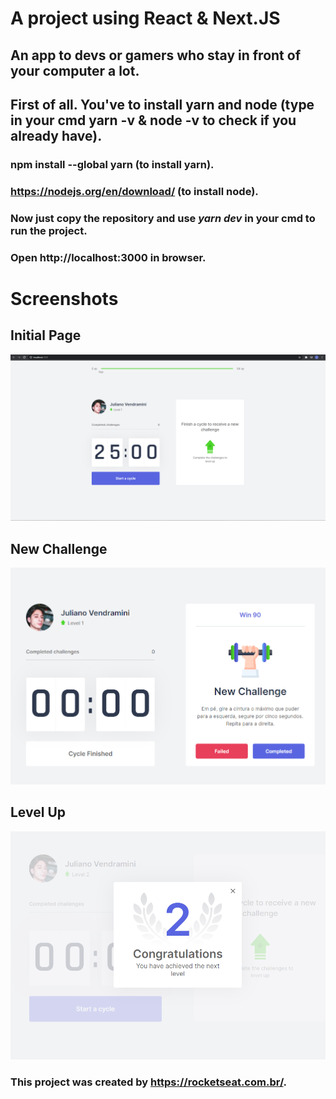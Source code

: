 # A project using React & Next.JS
## An app to devs or gamers who stay in front of your computer a lot. 

## First of all. You've to install yarn and node (type in your cmd yarn -v & node -v to check if you already have).

### npm install --global yarn (to install yarn).
### https://nodejs.org/en/download/ (to install node).

### Now just copy the repository and use *yarn dev* in your cmd to run the project.
### Open http://localhost:3000 in browser.


# Screenshots

## Initial Page
![Initial Page](https://github.com/JulianoVendramini/moveit/blob/main/moveit-workspace.PNG)

## New Challenge
![New Challenge](https://github.com/JulianoVendramini/moveit/blob/main/moveit-newchallenge.PNG)

## Level Up
![Level Up](https://github.com/JulianoVendramini/moveit/blob/main/moveit-levelup.PNG)

### This project was created by https://rocketseat.com.br/.
